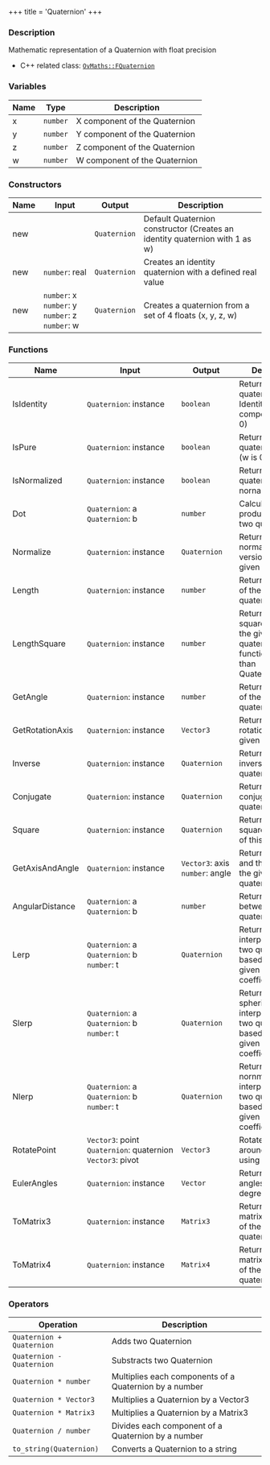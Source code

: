 +++
title = 'Quaternion'
+++

### Description
Mathematic representation of a Quaternion with float precision

- C++ related class: [`OvMaths::FQuaternion`](https://github.com/Overload-Technologies/Overload/tree/main/Sources/Overload/OvMaths/include/OvMaths/FQuaternion.h)

### Variables
|Name|Type|Description|
|-|-|-|
|x|`number`|X component of the Quaternion|
|y|`number`|Y component of the Quaternion|
|z|`number`|Z component of the Quaternion|
|w|`number`|W component of the Quaternion|

### Constructors
|Name|Input|Output|Description|
|-|-|-|-|
|new||`Quaternion`|Default Quaternion constructor (Creates an identity quaternion with 1 as w)|
|new|`number`:&nbsp;real<br>|`Quaternion`|Creates an identity quaternion with a defined real value|
|new|`number`:&nbsp;x<br>`number`:&nbsp;y<br>`number`:&nbsp;z<br>`number`:&nbsp;w<br>|`Quaternion`|Creates a quaternion from a set of 4 floats (x, y, z, w)|

### Functions
|Name|Input|Output|Description|
|-|-|-|-|
|IsIdentity|`Quaternion`:&nbsp;instance<br>|`boolean`|Returns true if the quaternion is Identity (x, y and z components are 0)|
|IsPure|`Quaternion`:&nbsp;instance<br>|`boolean`|Returns true if the quaternion is pure (w is 0)|
|IsNormalized|`Quaternion`:&nbsp;instance<br>|`boolean`|Returns true if the quaternion is nornalized|
|Dot|`Quaternion`:&nbsp;a<br>`Quaternion`:&nbsp;b<br>|`number`|Calculates the dot product between two quaternions|
|Normalize|`Quaternion`:&nbsp;instance<br>|`Quaternion`|Returns the normalized version of the given quaternion|
|Length|`Quaternion`:&nbsp;instance<br>|`number`|Returns the length of the given quaternion|
|LengthSquare|`Quaternion`:&nbsp;instance<br>|`number`|Returns the squared length of the given quaternion. This function is faster than Quaternion.Length|
|GetAngle|`Quaternion`:&nbsp;instance<br>|`number`|Returns the angle of the given quaternion|
|GetRotationAxis|`Quaternion`:&nbsp;instance<br>|`Vector3`|Returns the rotation axis of the given quaternion|
|Inverse|`Quaternion`:&nbsp;instance<br>|`Quaternion`|Returns the inverse of the quaternion|
|Conjugate|`Quaternion`:&nbsp;instance<br>|`Quaternion`|Returns the conjugate of the quaternion|
|Square|`Quaternion`:&nbsp;instance<br>|`Quaternion`|Returns the squared version of this quaternion|
|GetAxisAndAngle|`Quaternion`:&nbsp;instance<br>|`Vector3`:&nbsp;axis<br>`number`:&nbsp;angle<br>|Returns the axis and the angle of the given quaternion|
|AngularDistance|`Quaternion`:&nbsp;a<br>`Quaternion`:&nbsp;b<br>|`number`|Returns the angle between two quaternions|
|Lerp|`Quaternion`:&nbsp;a<br>`Quaternion`:&nbsp;b<br>`number`:&nbsp;t<br>|`Quaternion`|Returns the linear interpolation of two quaternions based on the given interpolation coefficient|
|Slerp|`Quaternion`:&nbsp;a<br>`Quaternion`:&nbsp;b<br>`number`:&nbsp;t<br>|`Quaternion`|Returns the spherical linear interpolation of two quaternions based on the given interpolation coefficient|
|Nlerp|`Quaternion`:&nbsp;a<br>`Quaternion`:&nbsp;b<br>`number`:&nbsp;t<br>|`Quaternion`|Returns the nornmalized linear interpolation of two quaternions based on the given interpolation coefficient|
|RotatePoint|`Vector3`:&nbsp;point<br>`Quaternion`:&nbsp;quaternion<br>`Vector3`:&nbsp;pivot<br>|`Vector3`|Rotates a point around a pivot using a quaternion|
|EulerAngles|`Quaternion`:&nbsp;instance<br>|`Vector`|Returns euler axis angles (In degrees)|
|ToMatrix3|`Quaternion`:&nbsp;instance<br>|`Matrix3`|Returns a rotation matrix (3x3) out of the given quaternion|
|ToMatrix4|`Quaternion`:&nbsp;instance<br>|`Matrix4`|Returns a rotation matrix (4x4) out of the given quaternion|

### Operators
|Operation|Description|
|-|-|
|`Quaternion + Quaternion`|Adds two Quaternion|
|`Quaternion - Quaternion`|Substracts two Quaternion|
|`Quaternion * number`|Multiplies each components of a Quaternion by a number|
|`Quaternion * Vector3`|Multiplies a Quaternion by a Vector3|
|`Quaternion * Matrix3`|Multiplies a Quaternion by a Matrix3|
|`Quaternion / number`|Divides each component of a Quaternion by a number|
|`to_string(Quaternion)`|Converts a Quaternion to a string|

